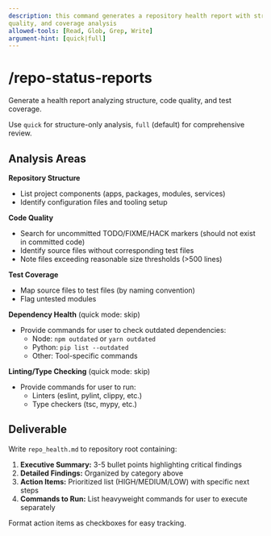 ```yaml
---
description: this command generates a repository health report with structure,
quality, and coverage analysis
allowed-tools: [Read, Glob, Grep, Write]
argument-hint: [quick|full]
---
```


# /repo-status-reports

Generate a health report analyzing structure, code quality, and test coverage.

Use `quick` for structure-only analysis, `full` (default) for comprehensive review.

## Analysis Areas

**Repository Structure**

- List project components (apps, packages, modules, services)
- Identify configuration files and tooling setup

**Code Quality**

- Search for uncommitted TODO/FIXME/HACK markers (should not exist in committed code)
- Identify source files without corresponding test files
- Note files exceeding reasonable size thresholds (>500 lines)

**Test Coverage**

- Map source files to test files (by naming convention)
- Flag untested modules

**Dependency Health** (quick mode: skip)

- Provide commands for user to check outdated dependencies:
  - Node: `npm outdated` or `yarn outdated`
  - Python: `pip list --outdated`
  - Other: Tool-specific commands

**Linting/Type Checking** (quick mode: skip)

- Provide commands for user to run:
  - Linters (eslint, pylint, clippy, etc.)
  - Type checkers (tsc, mypy, etc.)

## Deliverable

Write `repo_health.md` to repository root containing:

1. **Executive Summary:** 3-5 bullet points highlighting critical findings
2. **Detailed Findings:** Organized by category above
3. **Action Items:** Prioritized list (HIGH/MEDIUM/LOW) with specific next steps
4. **Commands to Run:** List heavyweight commands for user to execute separately

Format action items as checkboxes for easy tracking.
